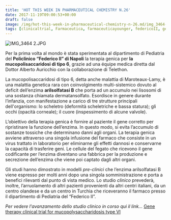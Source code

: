 ```yaml
---
title: 'HOT THIS WEEK IN PHARMACEUTICAL CHEMISTRY N.26'
date: 2017-11-19T09:00:53+00:00
draft: false
image: /img/hot-this-week-in-pharmaceutical-chemistry-n-26.md/img_3464-2.jpg?w=338
tags: [clinicaltrial, Farmaceutica, farmaceuticayounger, federicoII, genetica, hotthisweek, mucopolisaccaridosi, napoli, science]
---
```


![IMG_3464 2.JPG](/img/hot-this-week-in-pharmaceutical-chemistry-n-26.md/img_3464-2.jpg?w=338)

Per la prima volta al mondo è stata sperimentata al dipartimento di Pediatria del **Policlinico “Federico II” di Napoli** la terapia genica per **la mucopolisaccaridosi di tipo 6**, grazie ad una équipe medica diretta dal Dottor Alberto Auricchio con la collaborazione di Telethon.

La mucopolisaccaridosi di tipo 6, detta anche malattia di Maroteaux-Lamy, è una malattia genetica rara con coinvolgimento multi-sistemico dovuto al deficit dell’enzima **arilsolfatasi B** che porta ad un accumulo nei lisosomi di una sostanza chiamata dermatansolfato. Esordisce in genere durante l’infanzia, con manifestazione a carico di tre strutture principali dell'organismo: lo scheletro (deformità scheletriche e bassa statura); gli occhi (opacità corneale); il cuore (inspessimento di alcune valvole).

L’obiettivo della terapia genica è fornire al paziente il gene corretto per ripristinare la funzione dell’enzima. In questo modo, si evita l’accumulo di sostanze tossiche che determinano danni agli organi. La terapia genica avviene attraverso una singola infusione del farmaco che consiste in un virus trattato in laboratorio per eliminarne gli effetti dannosi e conservarne la capacità di trasferire geni. Le cellule del fegato che ricevono il gene codificante per l’enzima diventano una fabbrica per la produzione e secrezione dell’enzima che viene poi captato dagli altri organi.

Gli studi hanno dimostrato in modelli _pre-clinici_ che l’enzima arilsolfatasi B viene espresso per molti anni dopo una singola somministrazione e porta a benefici rilevanti dal punto di vista medico. Lo studio _clinico_ prevederà, inoltre, l’arruolamento di altri pazienti provenienti da altri centri italiani, da un centro olandese e da un centro in Turchia che riceveranno il farmaco presso il dipartimento di Pediatria del “Federico II”.

_Per vedere l'avanzamento dello studio clinico in corso qui il link..._ [Gene therapy clinical trial for mucopolysaccharidosis type VI](https://clinicaltrials.gov/ct2/show/NCT03173521)
